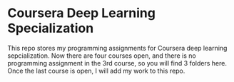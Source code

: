 # Coursera Deep Learning Specialization
This repo stores my programming assignments for Coursera deep learning
sepcialization. Now there are four courses open, and there is no programming
assignment in the 3rd course, so you will find 3 folders here. Once the last
course is open, I will add my work to this repo.
